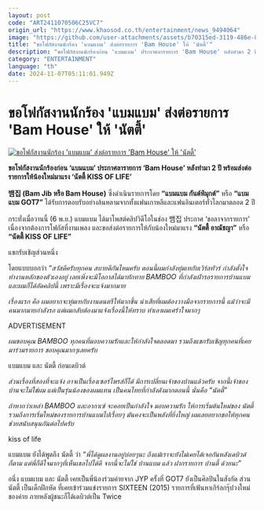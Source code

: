 ```yaml
---
layout: post
code: "ART2411070506C25VC7"
origin_url: "https://www.khaosod.co.th/entertainment/news_9494064"
image: "https://github.com/user-attachments/assets/b70315ed-3119-486e-8eab-e5f6bceb537e"
title: "ขอโฟกัสงานนักร้อง 'แบมแบม' ส่งต่อรายการ 'Bam House' ให้ 'นัตตี้'"
description: "ขอโฟกัสงานนักร้องก่อน 'แบมแบม' ประกาศลารายการ 'Bam House' หลังทำมา 2 ปี พร้อมส่งต่อรายการให้น้องใหม่มาแรง 'นัตตี้ KISS OF LIFE'"
category: "ENTERTAINMENT"
language: "th"
date: 2024-11-07T05:11:01.949Z
---
```


# ขอโฟกัสงานนักร้อง 'แบมแบม' ส่งต่อรายการ 'Bam House' ให้ 'นัตตี้'

[![ขอโฟกัสงานนักร้อง 'แบมแบม' ส่งต่อรายการ 'Bam House' ให้ 'นัตตี้'](https://www.khaosod.co.th/wpapp/uploads/2024/11/bamty-2.jpg "ขอโฟกัสงานนักร้อง 'แบมแบม' ส่งต่อรายการ 'Bam House' ให้ 'นัตตี้'")](https://www.khaosod.co.th/wpapp/uploads/2024/11/bamty-2.jpg)

**ขอโฟกัสงานนักร้องก่อน ‘แบมแบม’ ประกาศลารายการ ‘Bam House’ หลังทำมา 2 ปี พร้อมส่งต่อรายการให้น้องใหม่มาแรง ‘นัตตี้ KISS OF LIFE’**

**뱀집 (Bam Jib หรือ Bam House)** ซึ่งดำเนินรายการโดย **“แบมแบม กันต์พิมุกต์”** หรือ **“แบมแบม GOT7”** ได้รับการตอบรับอย่างล้นหลามจากทั้งแฟนเกาหลีและแฟนอินเตอร์ทั่วโลกมาตลอด 2 ปี

กระทั่งเมื่อวานนี้ (6 พ.ย.) แบมแบม ได้มาโพสต์คลิปวิดีโอในช่อง 뱀집 ประกาศ ‘ขอลาจากรายการ’ เนื่องจากต้องการโฟกัสที่งานเพลง และขอส่งต่อรายการให้กับน้องใหม่มาแรง **“นัตตี้ อาณัชญา”** หรือ **“นัตตี้ KISS OF LIFE”**

แขกรับเชิญส่วนหนึ่ง

โดยแบบบอกว่า _“สวัสดีครับทุกคน สบายดีกันไหมครับ ตอนนี้ผมกำลังทุ่มเทกับเวิร์ลทัวร์ กำลังตั้งใจทำงานหลักของตัวเองอยู่ เลยเพิ่งจะมีโอกาสได้มาทักทาย BAMBOO ที่กำลังเฝ้ารอรายการบ้านแบม และผมก็ได้อัดคลิปนี้ เพราะมีเรื่องจะแจ้งมากมาย_

_เรื่องแรก คือ ผมอยากจะทุ่มเทกับงานดนตรีให้มากขึ้น น่าเสียที่ผมต้องวางมือจากรายการนี้ แม้ว่าจะมีคนมากมายกำลังรอ แต่ผมกลับต้องมาแจ้งเรื่องนี้ให้ทราบ ทำเอาผมเศร้าใจมากๆ_

ADVERTISEMENT

_ผมขอบคุณ BAMBOO ทุกคนที่มอบความรักและให้กำลังใจตลอดมา รวมถึงแขกรับเชิญทุกคนที่เคยมาร่วมรายการ ขอบคุณมากๆเลยครับ_

แบมแบม และ นัตตี้ ก่อนเดบิวต์

_ส่วนเรื่องที่สองที่จะแจ้ง อาจเป็นเรื่องเซอร์ไพรส์ก็ได้ มีการเปลี่ยนเจ้าของบ้านแล้วครับ จากนี้เจ้าของบ้านจะไม่ใช่ผม แต่เป็นรุ่นน้องของผมแทน เป็นคนไทยที่กำลังดังมากตอนนี้ นั่นคือ “นัตตี้”_

_ถ้าหากว่าเหล่า BAMBOO และอากาเซ่ จะคอยเป็นกำลังใจ มอบความรัก ให้การเริ่มต้นใหม่ของ นัตตี้ รวมถึงการเริ่มใหม่ของรายการบ้านแบมไปเรื่อยๆ มันคงจะเป็นพลังที่ยิ่งใหญ่ ผมเลยอยากขอให้ทุกคนช่วยสนับสนุนกันต่อไปครับ_

kiss of life

แบมแบม ยังได้พูดถึง นัตตี้ ว่า _“พี่ได้ดูผลงานอยู่บ่อยๆนะ ถึงแม้เราจะยังไม่เคยได้เจอกันหลังเดบิวต์ก็ตาม แต่พี่ก็ดีใจมากๆที่เห็นเธอไปได้ดี จากนี้จะไม่ใช่ บ้านแบม แล้ว ฝากรายการ บ้านตี้ ด้วยนะ”_

อนึ่ง แบมแบม และ นัตตี้ เคยเป็นพี่น้องร่วมค่ายจาก JYP ครั้งที่ GOT7 ยังเป็นศิลปินในสังกัด ส่วน นัตตี้ เป็นเด็กฝึกหัด ที่เคยเข้าร่วมแข่งรายการ SIXTEEN (2015) รายการที่เฟ้นหาเกิร์ลกรุ๊ปวงใหม่ของค่าย ภายหลังผู้ชนะก็ได้เดบิวต์เป็น Twice

